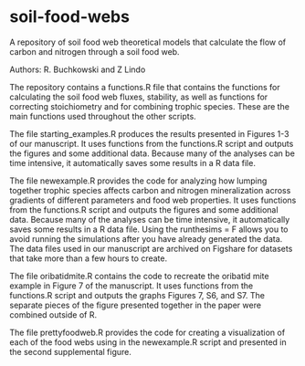 # soil-food-webs
A repository of soil food web theoretical models that calculate the flow of carbon and nitrogen through a soil food web.

Authors: R. Buchkowski and Z Lindo

The repository contains a functions.R file that contains the functions for calculating the soil food web fluxes, stability, as well as functions for correcting stoichiometry and for combining trophic species. These are the main functions used throughout the other scripts.

The file starting_examples.R produces the results presented in Figures 1-3 of our manuscript. It uses functions from the functions.R script and outputs the figures and some additional data. Because many of the analyses can be time intensive, it automatically saves some results in a R data file.

The file newexample.R provides the code for analyzing how lumping together trophic species affects carbon and nitrogen mineralization across gradients of different parameters and food web properties. It uses functions from the functions.R script and outputs the figures and some additional data. Because many of the analyses can be time intensive, it automatically saves some results in a R data file. Using the runthesims = F allows you to avoid running the simulations after you have already generated the data. The data files used in our manuscript are archived on Figshare for datasets that take more than a few hours to create.

The file oribatidmite.R contains the code to recreate the oribatid mite example in Figure 7 of the manuscript. It uses functions from the functions.R script and outputs the graphs Figures 7, S6, and S7. The separate pieces of the figure presented together in the paper were combined outside of R.

The file prettyfoodweb.R provides the code for creating a visualization of each of the food webs using in the newexample.R script and presented in the second supplemental figure.
